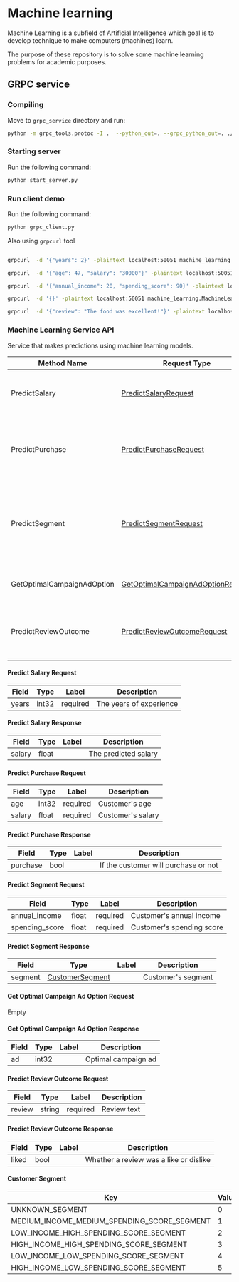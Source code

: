 # Machine learning

Machine Learning is a subfield of Artificial Intelligence which goal is to develop technique to make computers (machines) learn.

The purpose of these repository is to solve some machine learning problems for academic purposes.


## GRPC service

### Compiling
Move to `grpc_service` directory and run:
```sh
python -m grpc_tools.protoc -I .  --python_out=. --grpc_python_out=. ./service.proto
```

### Starting server

Run the following command:
```sh
python start_server.py
```

### Run client demo

Run the following command:
```sh
python grpc_client.py
```

Also using `grpcurl` tool

```sh

grpcurl  -d '{"years": 2}' -plaintext localhost:50051 machine_learning.MachineLearning/PredictSalary

grpcurl  -d '{"age": 47, "salary": "30000"}' -plaintext localhost:50051 machine_learning.MachineLearning/PredictPurchase

grpcurl  -d '{"annual_income": 20, "spending_score": 90}' -plaintext localhost:50051 machine_learning.MachineLearning/PredictSegment

grpcurl  -d '{}' -plaintext localhost:50051 machine_learning.MachineLearning/GetOptimalCampaignAdOption

grpcurl  -d '{"review": "The food was excellent!"}' -plaintext localhost:50051 machine_learning.MachineLearning/PredictReviewOutcome

```

### Machine Learning Service API
Service that makes predictions using machine learning models.

| Method Name | Request Type | Response Type | Description |
| ----------- | ------------ | ------------- | ------------|
| PredictSalary | [PredictSalaryRequest](#PredictSalaryRequest) | [PredictSalaryResponse](#PredictSalaryResponse) | Predicts salary based on years of experience. |
| PredictPurchase | [PredictPurchaseRequest](#PredictPurchaseRequest) | [PredictPurchaseResponse](#PredictPurchaseResponse) | Predicts if a customer will purchase based on salary and age. |
| PredictSegment | [PredictSegmentRequest](#PredictSegmentRequest) | [PredictSegmentResponse](#PredictSegmentResponse) | Predicts mall customer segment based on annual income and spending score. |
| GetOptimalCampaignAdOption | [GetOptimalCampaignAdOptionRequest](#GetOptimalCampaignAdOptionRequest) | [GetOptimalCampaignAdOptionResponse](#GetOptimalCampaignAdOptionResponse) | Gets the optimal campaign ad |
| PredictReviewOutcome | [PredictReviewOutcomeRequest](#PredictReviewOutcomeRequest) | [PredictReviewOutcomeResponse](#PredictReviewOutcomeResponse) | Predicts whether a review correspond to a like or dislike |

<a name="PredictSalaryRequest"></a>

#### Predict Salary Request


| Field | Type | Label | Description |
| ----- | ---- | ----- | ----------- |
| years | int32 | required | The years of experience |


<a name="PredictSalaryResponse"></a>

#### Predict Salary Response


| Field | Type | Label | Description |
| ----- | ---- | ----- | ----------- |
| salary | float | | The predicted salary |


<a name="PredictSalaryRequest"></a>

#### Predict Purchase Request


| Field | Type | Label | Description |
| ----- | ---- | ----- | ----------- |
| age | int32 | required | Customer's age |
| salary | float | required | Customer's salary |


<a name="PredictPurchaseResponse"></a>

#### Predict Purchase Response


| Field | Type | Label | Description |
| ----- | ---- | ----- | ----------- |
| purchase | bool | | If the customer will purchase or not |


<a name="PredictSegmentRequest"></a>

#### Predict Segment Request


| Field | Type | Label | Description |
| ----- | ---- | ----- | ----------- |
| annual_income | float | required | Customer's annual income |
| spending_score | float | required | Customer's spending score |


<a name="PredictPurchaseResponse"></a>

#### Predict Segment Response


| Field | Type | Label | Description |
| ----- | ---- | ----- | ----------- |
| segment | [CustomerSegment](#CustomerSegment) | | Customer's segment |


<a name="GetOptimalCampaignAdOptionRequest"></a>

#### Get Optimal Campaign Ad Option Request

Empty

<a name="GetOptimalCampaignAdOptionResponse"></a>

#### Get Optimal Campaign Ad Option Response


| Field | Type | Label | Description |
| ----- | ---- | ----- | ----------- |
| ad | int32 | | Optimal campaign ad |



<a name="PredictReviewOutcomeRequest"></a>

#### Predict Review Outcome Request


| Field | Type | Label | Description |
| ----- | ---- | ----- | ----------- |
| review | string | required | Review text |


<a name="PredictReviewOutcomeResponse"></a>

#### Predict Review Outcome Response


| Field | Type | Label | Description |
| ----- | ---- | ----- | ----------- |
| liked | bool | | Whether a review was a like or dislike |



<a name="CustomerSegment"></a>

#### Customer Segment


| Key | Value |
| ----- | ---- |
| UNKNOWN_SEGMENT | 0 |
| MEDIUM_INCOME_MEDIUM_SPENDING_SCORE_SEGMENT | 1 |
| LOW_INCOME_HIGH_SPENDING_SCORE_SEGMENT | 2 |
| HIGH_INCOME_HIGH_SPENDING_SCORE_SEGMENT | 3 |
| LOW_INCOME_LOW_SPENDING_SCORE_SEGMENT | 4 |
| HIGH_INCOME_LOW_SPENDING_SCORE_SEGMENT | 5 |
